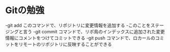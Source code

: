 # Gitの勉強

-git add このコマンドで、リポジトリに変更情報を追加する
 -このことをステージングと言う
-git commit コマンドで、リポ鳥のインデックスに追加された変更情報にコメントをつけてコミットできる
-git push コマンドで、ロカールのコミットをリモートのリポジトリに反映することができる 